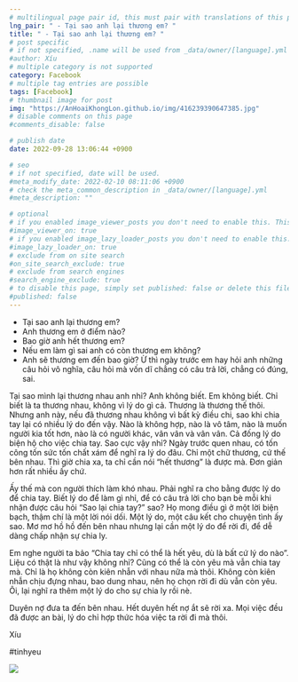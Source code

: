 ```yaml
---
# multilingual page pair id, this must pair with translations of this page. (This name must be unique)
lng_pair: " - Tại sao anh lại thương em? "
title: " - Tại sao anh lại thương em? "
# post specific
# if not specified, .name will be used from _data/owner/[language].yml
#author: Xíu
# multiple category is not supported
category: Facebook
# multiple tag entries are possible
tags: [Facebook]
# thumbnail image for post
img: "https://AnHoaiKhongLon.github.io/img/416239390647385.jpg"
# disable comments on this page
#comments_disable: false

# publish date
date: 2022-09-28 13:06:44 +0900

# seo
# if not specified, date will be used.
#meta_modify_date: 2022-02-10 08:11:06 +0900
# check the meta_common_description in _data/owner/[language].yml
#meta_description: ""

# optional
# if you enabled image_viewer_posts you don't need to enable this. This is only if image_viewer_posts = false
#image_viewer_on: true
# if you enabled image_lazy_loader_posts you don't need to enable this. This is only if image_lazy_loader_posts = false
#image_lazy_loader_on: true
# exclude from on site search
#on_site_search_exclude: true
# exclude from search engines
#search_engine_exclude: true
# to disable this page, simply set published: false or delete this file
#published: false
---
```


<!-- outline-start -->

- Tại sao anh lại thương em?
- Anh thương em ở điểm nào?
- Bao giờ anh hết thương em?
- Nếu em làm gì sai anh có còn thương em không?
- Anh sẽ thương em đến bao giờ?
Ừ thì ngày trước em hay hỏi anh những câu hỏi vô nghĩa, câu hỏi mà vốn dĩ chẳng có câu trả lời, chẳng có đúng, sai.

Tại sao mình lại thương nhau anh nhỉ? Anh không biết. Em không biết. Chỉ biết là ta thương nhau, không vì lý do gì cả. Thương là thương thế thôi.
Nhưng anh này, nếu đã thương nhau không vì bất kỳ điều chi, sao khi chia tay lại có nhiều lý do đến vậy. Nào là không hợp, nào là vô tâm, nào là muốn người kia tốt hơn, nào là có người khác, vân vân và vân vân. Cả đống lý do biện hộ cho việc chia tay. Sao cực vậy nhỉ? Ngày trước quen nhau, có tốn công tốn sức tốn chất xám để nghĩ ra lý do đâu. Chỉ một chữ thương, cứ thế bên nhau. Thì giờ chia xa, ta chỉ cần nói “hết thương” là được mà. Đơn giản hơn rất nhiều ấy chứ.

Ấy thế mà con người thích làm khó nhau. Phải nghĩ ra cho bằng được lý do để chia tay. Biết lý do để làm gì nhỉ, để có câu trả lời cho bạn bè mỗi khi nhận được câu hỏi “Sao lại chia tay?” sao? Họ mong điều gì ở một lời biện bạch, thậm chí là một lời nói dối. Một lý do, một câu kết cho chuyện tình ấy sao. Mơ mơ hồ hồ đến bên nhau nhưng lại cần một lý do để rời đi, để dễ dàng chấp nhận sự chia ly.

Em nghe người ta bảo “Chia tay chỉ có thể là hết yêu, dù là bất cứ lý do nào”. Liệu có thật là như vậy không nhỉ? Cũng có thể là còn yêu mà vẫn chia tay mà. Chỉ là họ không còn kiên nhẫn với nhau nữa mà thôi. Không còn kiên nhẫn chịu đựng nhau, bao dung nhau, nên họ chọn rời đi dù vẫn còn yêu. Ôi, lại nghĩ ra thêm một lý do cho sự chia ly rồi nè.

Duyên nợ đưa ta đến bên nhau. Hết duyên hết nợ ắt sẽ rời xa. Mọi việc đều đã được an bài, lý do chỉ hợp thức hóa việc ta rời đi mà thôi.

Xíu

#tinhyeu

<!-- outline-end -->

<img src= "https://AnHoaiKhongLon.github.io/img/416239390647385.jpg">